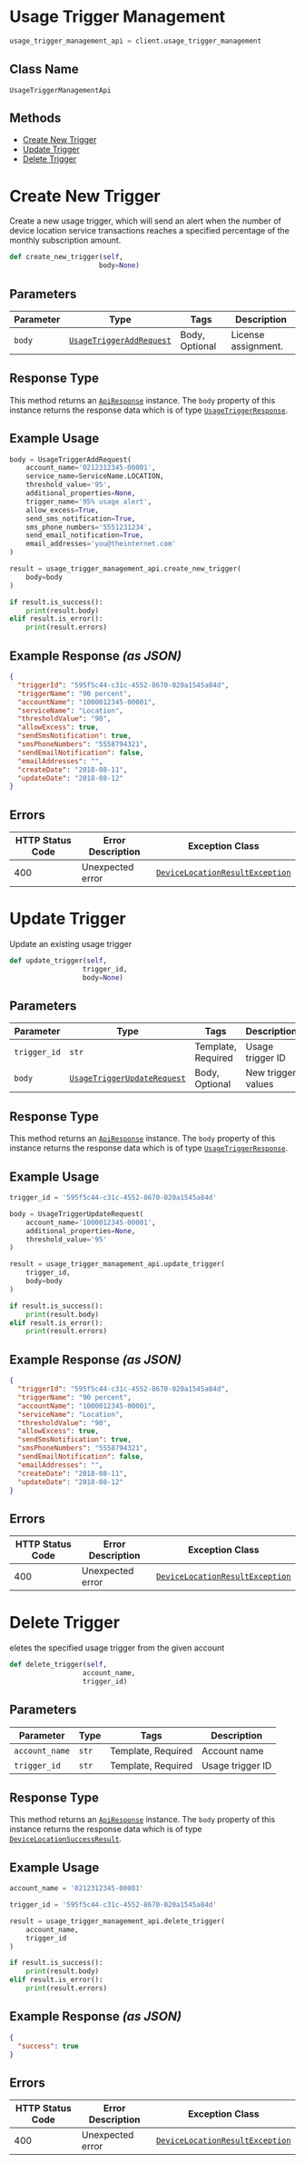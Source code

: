 # Usage Trigger Management

```python
usage_trigger_management_api = client.usage_trigger_management
```

## Class Name

`UsageTriggerManagementApi`

## Methods

* [Create New Trigger](../../doc/controllers/usage-trigger-management.md#create-new-trigger)
* [Update Trigger](../../doc/controllers/usage-trigger-management.md#update-trigger)
* [Delete Trigger](../../doc/controllers/usage-trigger-management.md#delete-trigger)


# Create New Trigger

Create a new usage trigger, which will send an alert when the number of device location service transactions reaches a specified percentage of the monthly subscription amount.

```python
def create_new_trigger(self,
                      body=None)
```

## Parameters

| Parameter | Type | Tags | Description |
|  --- | --- | --- | --- |
| `body` | [`UsageTriggerAddRequest`](../../doc/models/usage-trigger-add-request.md) | Body, Optional | License assignment. |

## Response Type

This method returns an [`ApiResponse`](../../doc/api-response.md) instance. The `body` property of this instance returns the response data which is of type [`UsageTriggerResponse`](../../doc/models/usage-trigger-response.md).

## Example Usage

```python
body = UsageTriggerAddRequest(
    account_name='0212312345-00001',
    service_name=ServiceName.LOCATION,
    threshold_value='95',
    additional_properties=None,
    trigger_name='95% usage alert',
    allow_excess=True,
    send_sms_notification=True,
    sms_phone_numbers='5551231234',
    send_email_notification=True,
    email_addresses='you@theinternet.com'
)

result = usage_trigger_management_api.create_new_trigger(
    body=body
)

if result.is_success():
    print(result.body)
elif result.is_error():
    print(result.errors)
```

## Example Response *(as JSON)*

```json
{
  "triggerId": "595f5c44-c31c-4552-8670-020a1545a84d",
  "triggerName": "90 percent",
  "accountName": "1000012345-00001",
  "serviceName": "Location",
  "thresholdValue": "90",
  "allowExcess": true,
  "sendSmsNotification": true,
  "smsPhoneNumbers": "5558794321",
  "sendEmailNotification": false,
  "emailAddresses": "",
  "createDate": "2018-08-11",
  "updateDate": "2018-08-12"
}
```

## Errors

| HTTP Status Code | Error Description | Exception Class |
|  --- | --- | --- |
| 400 | Unexpected error | [`DeviceLocationResultException`](../../doc/models/device-location-result-exception.md) |


# Update Trigger

Update an existing usage trigger

```python
def update_trigger(self,
                  trigger_id,
                  body=None)
```

## Parameters

| Parameter | Type | Tags | Description |
|  --- | --- | --- | --- |
| `trigger_id` | `str` | Template, Required | Usage trigger ID |
| `body` | [`UsageTriggerUpdateRequest`](../../doc/models/usage-trigger-update-request.md) | Body, Optional | New trigger values |

## Response Type

This method returns an [`ApiResponse`](../../doc/api-response.md) instance. The `body` property of this instance returns the response data which is of type [`UsageTriggerResponse`](../../doc/models/usage-trigger-response.md).

## Example Usage

```python
trigger_id = '595f5c44-c31c-4552-8670-020a1545a84d'

body = UsageTriggerUpdateRequest(
    account_name='1000012345-00001',
    additional_properties=None,
    threshold_value='95'
)

result = usage_trigger_management_api.update_trigger(
    trigger_id,
    body=body
)

if result.is_success():
    print(result.body)
elif result.is_error():
    print(result.errors)
```

## Example Response *(as JSON)*

```json
{
  "triggerId": "595f5c44-c31c-4552-8670-020a1545a84d",
  "triggerName": "90 percent",
  "accountName": "1000012345-00001",
  "serviceName": "Location",
  "thresholdValue": "90",
  "allowExcess": true,
  "sendSmsNotification": true,
  "smsPhoneNumbers": "5558794321",
  "sendEmailNotification": false,
  "emailAddresses": "",
  "createDate": "2018-08-11",
  "updateDate": "2018-08-12"
}
```

## Errors

| HTTP Status Code | Error Description | Exception Class |
|  --- | --- | --- |
| 400 | Unexpected error | [`DeviceLocationResultException`](../../doc/models/device-location-result-exception.md) |


# Delete Trigger

eletes the specified usage trigger from the given account

```python
def delete_trigger(self,
                  account_name,
                  trigger_id)
```

## Parameters

| Parameter | Type | Tags | Description |
|  --- | --- | --- | --- |
| `account_name` | `str` | Template, Required | Account name |
| `trigger_id` | `str` | Template, Required | Usage trigger ID |

## Response Type

This method returns an [`ApiResponse`](../../doc/api-response.md) instance. The `body` property of this instance returns the response data which is of type [`DeviceLocationSuccessResult`](../../doc/models/device-location-success-result.md).

## Example Usage

```python
account_name = '0212312345-00001'

trigger_id = '595f5c44-c31c-4552-8670-020a1545a84d'

result = usage_trigger_management_api.delete_trigger(
    account_name,
    trigger_id
)

if result.is_success():
    print(result.body)
elif result.is_error():
    print(result.errors)
```

## Example Response *(as JSON)*

```json
{
  "success": true
}
```

## Errors

| HTTP Status Code | Error Description | Exception Class |
|  --- | --- | --- |
| 400 | Unexpected error | [`DeviceLocationResultException`](../../doc/models/device-location-result-exception.md) |

